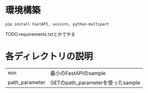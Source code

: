 #  環境構築

```
pip install FastAPI, uvicorn, python-multipart
```

TODO:requirements.txtとかでやる

# 各ディレクトリの説明

|||
| --- | --- |
|min|最小のFastAPIのsample|
|path_parameter|GETのpath_parameterを使ったsample|
